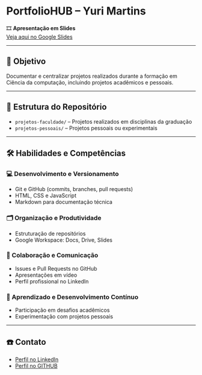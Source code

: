 # PortfolioHUB – Yuri Martins

🎞️ **Apresentação em Slides**  
[Veja aqui no Google Slides](https://docs.google.com/presentation/d/1rE0LtLtMQ-HIK7wSKU9VtMyF7wczG2D6VD4M7YhDcpU/edit?usp=sharing)

---

## 🎯 Objetivo

Documentar e centralizar projetos realizados durante a formação em Ciência da computação, incluindo projetos acadêmicos e pessoais.

---

## 📁 Estrutura do Repositório

- `projetos-faculdade/` – Projetos realizados em disciplinas da graduação  
- `projetos-pessoais/` – Projetos pessoais ou experimentais  
---

## 🛠️ Habilidades e Competências

### 💻 Desenvolvimento e Versionamento
- Git e GitHub (commits, branches, pull requests)
- HTML, CSS e JavaScript
- Markdown para documentação técnica

### 🗂️ Organização e Produtividade
- Estruturação de repositórios
- Google Workspace: Docs, Drive, Slides

### 🤝 Colaboração e Comunicação
- Issues e Pull Requests no GitHub
- Apresentações em vídeo
- Perfil profissional no LinkedIn

### 🚀 Aprendizado e Desenvolvimento Contínuo
- Participação em desafios acadêmicos
- Experimentação com projetos pessoais

---

## ☎️ Contato

- [Perfil no LinkedIn](https://www.linkedin.com/in/yuri-martins-439405365/)  
- [Perfil no GITHUB](https://github.com/Yurimdev/)  
